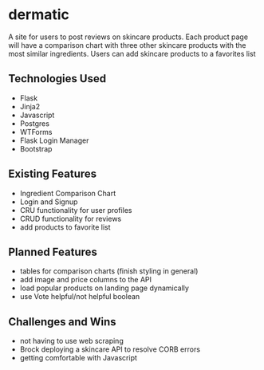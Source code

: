 # dermatic
A site for users to post reviews on skincare products. Each product page will have a comparison chart with three other skincare products with the most similar ingredients. Users can add skincare products to a favorites list

## Technologies Used

- Flask
- Jinja2
- Javascript
- Postgres
- WTForms
- Flask Login Manager
- Bootstrap

## Existing Features

- Ingredient Comparison Chart
- Login and Signup
- CRU functionality for user profiles
- CRUD functionality for reviews
- add products to favorite list

## Planned Features

- tables for comparison charts (finish styling in general)
- add image and price columns to the API
- load popular products on landing page dynamically
- use Vote helpful/not helpful boolean

## Challenges and Wins
- not having to use web scraping
- Brock deploying a skincare API to resolve CORB errors
- getting comfortable with Javascript

